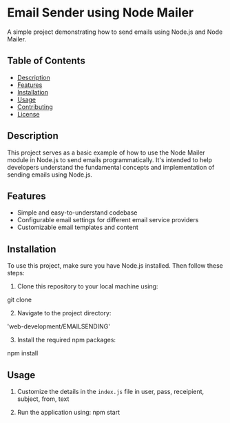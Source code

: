 # Email Sender using Node Mailer

A simple project demonstrating how to send emails using Node.js and Node Mailer.

## Table of Contents

- [Description](#description)
- [Features](#features)
- [Installation](#installation)
- [Usage](#usage)
- [Contributing](#contributing)
- [License](#license)

## Description

This project serves as a basic example of how to use the Node Mailer module in Node.js to send emails programmatically. It's intended to help developers understand the fundamental concepts and implementation of sending emails using Node.js.

## Features

- Simple and easy-to-understand codebase
- Configurable email settings for different email service providers
- Customizable email templates and content

## Installation

To use this project, make sure you have Node.js installed. Then follow these steps:

1. Clone this repository to your local machine using:

git clone <repository-url>


2. Navigate to the project directory:

'web-development/EMAILSENDING'


3. Install the required npm packages:

npm install


## Usage

1. Customize the details in the `index.js` file in 
    user, pass, receipient, subject, from, text

2. Run the application using:
    npm start
